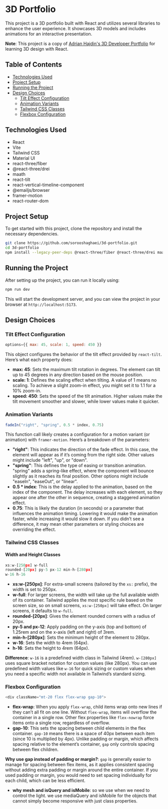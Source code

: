 # 3D Portfolio

This project is a 3D portfolio built with React and utilizes several libraries to enhance the user experience. It showcases 3D models and includes animations for an interactive presentation.

**Note**: This project is a copy of [Adrian Hajdin's 3D Developer Portfolio](https://github.com/adrianhajdin/project_3D_developer_portfolio) for learning 3D design with React.

## Table of Contents
- [Technologies Used](#technologies-used)
- [Project Setup](#project-setup)
- [Running the Project](#running-the-project)
- [Design Choices](#design-choices)
  - [Tilt Effect Configuration](#tilt-effect-configuration)
  - [Animation Variants](#animation-variants)
  - [Tailwind CSS Classes](#tailwind-css-classes)
  - [Flexbox Configuration](#flexbox-configuration)

## Technologies Used
- React
- Vite
- Tailwind CSS
- Material UI
- react-three/fiber
- @react-three/drei
- maath
- react-tilt
- react-vertical-timeline-component
- @emailjs/browser
- framer-motion
- react-router-dom

## Project Setup
To get started with this project, clone the repository and install the necessary dependencies.

```bash
git clone https://github.com/sorooshaghaei/3d-portfolio.git
cd 3d-portfolio
npm install --legacy-peer-deps @react-three/fiber @react-three/drei maath react-tilt react-vertical-timeline-component @emailjs/browser framer-motion react-router-dom
```

## Running the Project
After setting up the project, you can run it locally using:

```bash
npm run dev
```

This will start the development server, and you can view the project in your browser at `http://localhost:5173`.

## Design Choices
### Tilt Effect Configuration
```javascript
options={{ max: 45, scale: 1, speed: 450 }}
```
This object configures the behavior of the tilt effect provided by `react-tilt`. Here’s what each property does:
- **max: 45**: Sets the maximum tilt rotation in degrees. The element can tilt up to 45 degrees in any direction based on the mouse position.
- **scale: 1**: Defines the scaling effect when tilting. A value of 1 means no scaling. To achieve a slight zoom-in effect, you might set it to 1.1 for a 10% zoom-in.
- **speed: 450**: Sets the speed of the tilt animation. Higher values make the tilt movement smoother and slower, while lower values make it quicker.

### Animation Variants
```javascript
fadeIn("right", "spring", 0.5 * index, 0.75)
```
This function call likely creates a configuration for a motion variant (or animation) with `framer-motion`. Here’s a breakdown of the parameters:
- **"right"**: This indicates the direction of the fade effect. In this case, the element will appear as if it’s coming from the right side. Other values might include "left", "up", or "down".
- **"spring"**: This defines the type of easing or transition animation. "spring" adds a spring-like effect, where the component will bounce slightly as it reaches its final position. Other options might include "easeIn", "easeOut", or "linear".
- **0.5 * index**: This is the delay applied to the animation, based on the index of the component. The delay increases with each element, so they appear one after the other in sequence, creating a staggered animation effect.
- **0.75**: This is likely the duration (in seconds) or a parameter that influences the animation timing. Lowering it would make the animation faster, while increasing it would slow it down. If you didn’t see a difference, it may mean other parameters or styling choices are overriding the effect.

### Tailwind CSS Classes
#### Width and Height Classes
```javascript
xs:w-[250px] w-full
rounded-[20px] py-5 px-12 min-h-[280px]
w-16 h-16
```
- **xs:w-[250px]**: For extra-small screens (tailored by the `xs:` prefix), the width is set to 250px.
- **w-full**: For larger screens, the width will take up the full available width of its container. Tailwind applies the most specific rule based on the screen size, so on small screens, `xs:w-[250px]` will take effect. On larger screens, it defaults to `w-full`.
- **rounded-[20px]**: Gives the element rounded corners with a radius of 20px.
- **py-5 and px-12**: Apply padding on the y-axis (top and bottom) of 1.25rem and on the x-axis (left and right) of 3rem.
- **min-h-[280px]**: Sets the minimum height of the element to 280px.
- **w-16**: Sets the width to 4rem (64px).
- **h-16**: Sets the height to 4rem (64px).

**Difference**: `w-16` is a predefined width class in Tailwind (4rem). `w-[280px]` uses square bracket notation for custom values (like 280px). You can use predefined width values like `w-16` for quick sizing or custom values when you need a specific width not available in Tailwind’s standard sizing.

### Flexbox Configuration
```javascript
<div className="mt-20 flex flex-wrap gap-10">
```
- **flex-wrap**: When you apply `flex-wrap`, child items wrap onto new lines if they can’t all fit on one line. Without `flex-wrap`, items will overflow the container in a single row. Other flex properties like `flex-nowrap` force items onto a single row, regardless of overflow.
- **gap-10**: This sets the spacing between child elements in the flex container. `gap-10` means there is a space of 40px between each item (since 10 is multiplied by 4px). Unlike padding or margin, which affects spacing relative to the element’s container, `gap` only controls spacing between flex children.

**Why use gap instead of padding or margin?**: `gap` is generally easier to manage for spacing between flex items, as it applies consistent spacing without adding extra padding or margin around the entire container. If you used padding or margin, you would need to set spacing individually for each child, which can be less efficient.

- **why mesh and isQuery and isMobile**: so we use <mesh></mesh> when we need to control the light.
we use mediaQuery and isMobile for the objects that cannot simply become responsive with just class properties.
